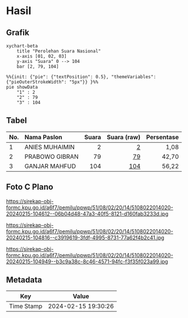 # Hasil

## Grafik

```mermaid
xychart-beta
    title "Perolehan Suara Nasional"
    x-axis [01, 02, 03]
    y-axis "Suara" 0 --> 104
    bar [2, 79, 104]
```

```mermaid
%%{init: {"pie": {"textPosition": 0.5}, "themeVariables": {"pieOuterStrokeWidth": "5px"}} }%%
pie showData
    "1" : 2
    "2" : 79
    "3" : 104
```

## Tabel

| No. | Nama Paslon    | Suara | Suara (raw) | Persentase |
|:--- |:-------------- | -----:| -----------:| ----------:|
| 1   | ANIES MUHAIMIN | 2     | [2][p-1]    | 1,08       |
| 2   | PRABOWO GIBRAN | 79    | [79][p-2]   | 42,70      |
| 3   | GANJAR MAHFUD  | 104   | [104][p-3]  | 56,22      |


[p-1]: https://github.com/gigit-pemilu/pemilu-2024/blob/main/pilpres/hitung-suara/sub/51-bali/sub/08-buleleng/sub/02-seririt/sub/2014-patemon/sub/020-tps/sub/paslon-1.txt
[p-2]: https://github.com/gigit-pemilu/pemilu-2024/blob/main/pilpres/hitung-suara/sub/51-bali/sub/08-buleleng/sub/02-seririt/sub/2014-patemon/sub/020-tps/sub/paslon-2.txt
[p-3]: https://github.com/gigit-pemilu/pemilu-2024/blob/main/pilpres/hitung-suara/sub/51-bali/sub/08-buleleng/sub/02-seririt/sub/2014-patemon/sub/020-tps/sub/paslon-3.txt

## Foto C Plano

https://sirekap-obj-formc.kpu.go.id/a6f7/pemilu/ppwp/51/08/02/20/14/5108022014020-20240215-104612--06b04d48-47a3-40f5-8121-d160fab3233d.jpg

https://sirekap-obj-formc.kpu.go.id/a6f7/pemilu/ppwp/51/08/02/20/14/5108022014020-20240215-104816--c3919619-3fdf-4995-8731-77a62f4b2c41.jpg

https://sirekap-obj-formc.kpu.go.id/a6f7/pemilu/ppwp/51/08/02/20/14/5108022014020-20240215-104949--b3c9a38c-8c46-4571-94fc-f3f35f023a99.jpg


## Metadata

| Key        | Value               |
| ---------- | ------------------- |
| Time Stamp | 2024-02-15 19:30:26 |



